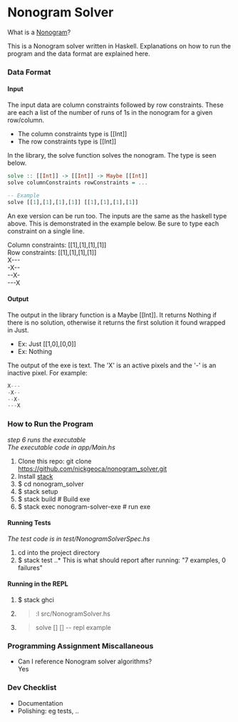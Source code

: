 # Nonogram Solver

What is a [Nonogram](https://en.wikipedia.org/wiki/Nonogram)?

This is a Nonogram solver written in Haskell. Explanations on how to run the program and the data format are explained here.

### Data Format

#### Input
The input data are column constraints followed by row constraints. These are each a list of the number of runs of 1s in the nonogram for a given row/column.
* The column constraints type is [[Int]]
* The row constraints type is [[Int]]

In the library, the solve function solves the nonogram. The type is seen below.
```haskell
solve :: [[Int]] -> [[Int]] -> Maybe [[Int]]
solve columnConstraints rowConstraints = ...

-- Example
solve [[1],[1],[1],[1]] [[1],[1],[1],[1]] 
```

An exe version can be run too. The inputs are the same as the haskell type above. This is demonstrated in the example below. Be sure to type each constraint on a single line.  

Column constraints: [[1],[1],[1],[1]]  
Row constraints: [[1],[1],[1],[1]]  
X---  
-X--  
--X-  
---X  


#### Output
The output in the library function is a Maybe [[Int]]. It returns Nothing if there is no solution, otherwise it returns the first solution it found wrapped in Just.
* Ex: Just [[1,0],[0,0]]
* Ex: Nothing

The output of the exe is text. The 'X' is an active pixels and the '-' is an inactive pixel. For example:
```js
X---
-X--
--X-
---X
```

### How to Run the Program
_step 6 runs the executable_  
_The executable code in app/Main.hs_  
1. Clone this repo: git clone https://github.com/nickgeoca/nonogram_solver.git
2. Install [stack](https://docs.haskellstack.org/en/stable/README/#how-to-install)
3. $ cd nonogram_solver
4. $ stack setup
5. $ stack build # Build exe
6. $ stack exec nonogram-solver-exe # run exe

#### Running Tests
_The test code is in test/NonogramSolverSpec.hs_
1. cd into the project directory
2. $ stack test
..* This is what should report after running: "7 examples, 0 failures"

#### Running in the REPL
1. $ stack ghci
2. > :l src/NonogramSolver.hs
3. > solve [] [] -- repl example

### Programming Assignment Miscallaneous

* Can I reference Nonogram solver algorithms?  
Yes 

### Dev Checklist
* Documentation
* Polishing: eg tests, ..
